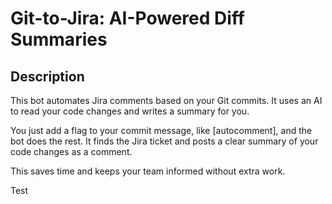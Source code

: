 # Git-to-Jira: AI-Powered Diff Summaries
## Description
This bot automates Jira comments based on your Git commits. It uses an AI to read your code changes and writes a summary for you.

You just add a flag to your commit message, like [autocomment], and the bot does the rest. It finds the Jira ticket and posts a clear summary of your code changes as a comment.

This saves time and keeps your team informed without extra work.

Test